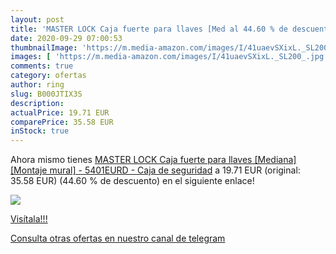```yaml
---
layout: post
title: 'MASTER LOCK Caja fuerte para llaves [Med al 44.60 % de descuento'
date: 2020-09-29 07:00:53
thumbnailImage: 'https://m.media-amazon.com/images/I/41uaevSXixL._SL200_.jpg'
images: [ 'https://m.media-amazon.com/images/I/41uaevSXixL._SL200_.jpg' ]
comments: true
category: ofertas
author: ring
slug: B000JTIX3S
description:
actualPrice: 19.71 EUR
comparePrice: 35.58 EUR
inStock: true
---
```


Ahora mismo tienes [MASTER LOCK Caja fuerte para llaves [Mediana] [Montaje mural] - 5401EURD - Caja de seguridad](https://www.amazon.com/dp/B000JTIX3S/?tag=redken08-20) a 19.71 EUR (original: 35.58 EUR) (44.60 %  de descuento) en el siguiente enlace!

[![](https://m.media-amazon.com/images/I/41uaevSXixL._SL200_.jpg)](https://www.amazon.com/dp/B000JTIX3S/?tag=redken08-20)

[Visítala!!!](https://www.amazon.com/dp/B000JTIX3S/?tag=redken08-20)

[Consulta otras ofertas en nuestro canal de telegram](https://t.me/s/ofertas25)
